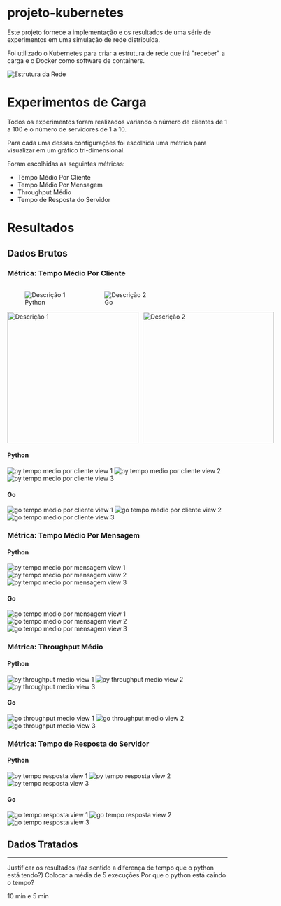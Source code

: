 # projeto-kubernetes

Este projeto fornece a implementação e os resultados de uma série de experimentos em uma simulação de rede distribuída.

Foi utilizado o Kubernetes para criar a estrutura de rede que irá "receber" a carga e o Docker como software de containers.

![Estrutura da Rede](./infra-rede.drawio.png)

# Experimentos de Carga

Todos os experimentos foram realizados variando o número de clientes de 1 a 100 e o número de servidores de 1 a 10. 

Para cada uma dessas configurações foi escolhida uma métrica para visualizar em um gráfico tri-dimensional.

Foram escolhidas as seguintes métricas:

- Tempo Médio Por Cliente
- Tempo Médio Por Mensagem
- Throughput Médio
- Tempo de Resposta do Servidor

# Resultados

## Dados Brutos

### Métrica: Tempo Médio Por Cliente

<div style="display: flex; gap: 10px;">
  <figure>
    <img src="imagens/figuras/Python/3d_tempo_medio_cliente_view1.png" alt="Descrição 1"/>
    <figcaption>Python</figcaption>
  </figure>
  <figure>
    <img src="imagens/figuras/Go/3d_tempo_medio_cliente_view1.png" alt="Descrição 2"/>
    <figcaption>Go</figcaption>
  </figure>
</div>


<div style="display: flex; gap: 10px;">
  <img src="imagens/figuras/Python/3d_tempo_medio_cliente_view1.png" alt="Descrição 1" width="300"/>
  <img src="imagens/figuras/Go/3d_tempo_medio_cliente_view1.png" alt="Descrição 2" width="300"/>
</div>

#### Python

![py tempo medio por cliente view 1](./imagens/figuras/Python/3d_tempo_medio_cliente_view1.png)
![py tempo medio por cliente view 2](./imagens/figuras/Python/3d_tempo_medio_cliente_view2.png)
![py tempo medio por cliente view 3](./imagens/figuras/Python/3d_tempo_medio_cliente_view3.png)

#### Go

![go tempo medio por cliente view 1](./imagens/figuras/Go/3d_tempo_medio_cliente_view1.png)
![go tempo medio por cliente view 2](./imagens/figuras/Go/3d_tempo_medio_cliente_view2.png)
![go tempo medio por cliente view 3](./imagens/figuras/Go/3d_tempo_medio_cliente_view3.png)

### Métrica: Tempo Médio Por Mensagem

#### Python

![py tempo medio por mensagem view 1](./imagens/figuras/Python/3d_tempo_medio_mensagem_view1.png)
![py tempo medio por mensagem view 2](./imagens/figuras/Python/3d_tempo_medio_mensagem_view2.png)
![py tempo medio por mensagem view 3](./imagens/figuras/Python/3d_tempo_medio_mensagem_view3.png)

#### Go

![go tempo medio por mensagem view 1](./imagens/figuras/Go/3d_tempo_medio_mensagem_view1.png)
![go tempo medio por mensagem view 2](./imagens/figuras/Go/3d_tempo_medio_mensagem_view2.png)
![go tempo medio por mensagem view 3](./imagens/figuras/Go/3d_tempo_medio_mensagem_view3.png)

### Métrica: Throughput Médio

#### Python

![py throughput medio view 1](./imagens/figuras/Python/3d_throughput_medio_view1.png)
![py throughput medio view 2](./imagens/figuras/Python/3d_throughput_medio_view2.png)
![py throughput medio view 3](./imagens/figuras/Python/3d_throughput_medio_view3.png)

#### Go

![go throughput medio view 1](./imagens/figuras/Go/3d_throughput_medio_view1.png)
![go throughput medio view 2](./imagens/figuras/Go/3d_throughput_medio_view2.png)
![go throughput medio view 3](./imagens/figuras/Go/3d_throughput_medio_view3.png)

### Métrica: Tempo de Resposta do Servidor

#### Python

![py tempo resposta view 1](./imagens/figuras/Python/3d_tempo_resposta_servidor_view1.png)
![py tempo resposta view 2](./imagens/figuras/Python/3d_tempo_resposta_servidor_view2.png)
![py tempo resposta view 3](./imagens/figuras/Python/3d_tempo_resposta_servidor_view3.png)

#### Go

![go tempo resposta view 1](./imagens/figuras/Go/3d_tempo_resposta_servidor_view1.png)
![go tempo resposta view 2](./imagens/figuras/Go/3d_tempo_resposta_servidor_view2.png)
![go tempo resposta view 3](./imagens/figuras/Go/3d_tempo_resposta_servidor_view3.png)

## Dados Tratados

---------------------------

Justificar os resultados (faz sentido a diferença de tempo que o python está tendo?)
Colocar a média de 5 execuções
Por que o python está caindo o tempo?

10 min e 5 min